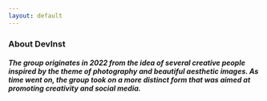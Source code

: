 ```yaml
---
layout: default
---
```


### About DevInst
        
##### The group originates in 2022 from the idea of several creative people inspired by the theme of photography and beautiful aesthetic images. As time went on, the group took on a more distinct form that was aimed at promoting creativity and social media.
